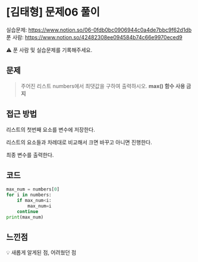 # [김태형] 문제06 풀이

실습문제: https://www.notion.so/06-0fdb0bc0906944c0a4de7bbc9f62d1db
푼 사람: https://www.notion.so/42482308ee094584b74c66e9970eced9

<aside>
⚠️ 푼 사람 및 실습문제를 기록해주세요.

</aside>

## 문제

> 주어진 리스트 numbers에서 최댓값을 구하여 출력하시오.
**max() 함수 사용 금지**
> 

## 접근 방법

리스트의 첫번째 요소를 변수에 저장한다.

리스트의 요소들과 차례대로 비교해서 크면 바꾸고 아니면 진행한다.

최종 변수를 출력한다.

## 코드

```python
max_num = numbers[0]
for i in numbers:
	if max_num<i:
		max_num=i
	continue
print(max_num)
```

## 느낀점

<aside>
💡 새롭게 알게된 점, 어려웠던 점

</aside>